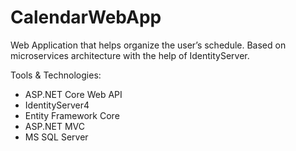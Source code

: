 # CalendarWebApp

Web Application that helps organize the user’s schedule. 
Based on microservices architecture with the help of IdentityServer.

Tools & Technologies: 
  - ASP.NET Core Web API 
  - IdentityServer4 
  - Entity Framework Core 
  - ASP.NET MVC 
  - MS SQL Server
